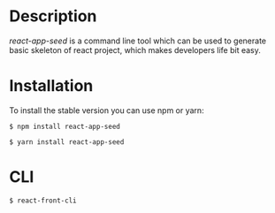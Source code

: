# Description

_react-app-seed_ is a command line tool which can be used to generate basic skeleton of react project, which makes developers life bit easy.
# Installation

To install the stable version you can use npm or yarn: 

```shell 
$ npm install react-app-seed 
```

```shell 
$ yarn install react-app-seed 
```
# CLI
```shell 
$ react-front-cli 
``` 
